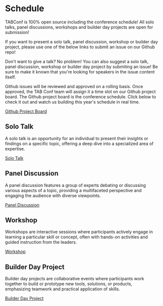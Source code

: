 # Schedule
TABConf is 100% open source including the conference schedule! All solo talks, panel discussions, workshops and builder day projects are open for submission! 

If you want to present a solo talk, panel discussion, workshop or builder day project, please use one of the below links to submit an issue on our Github repo!

Don't want to give a talk? No problem! You can also suggest a solo talk, panel discussion, workshop or builder day project by submiting an issue! Be sure to make it known that you're looking for speakers in the issue content itself.

Github issues will be reviewed and approved on a rolling basis. Once approved, the TAB Conf team will assign it a time slot on our Github project board. The Github project board is the conference schedule. Click below to check it out and watch us building this year's schedule in real time.

<a target="_blank" href="https://github.com/orgs/TABConf/projects/4" class="button button1 button4">Github Project Board</a>

## Solo Talk

A solo talk is an opportunity for an individual to present their insights or findings on a specific topic, offering a deep dive into a specialized area of expertise.

<a target="_blank" href="https://github.com/TABConf/6.tabconf.com/issues/new?assignees=&labels=Talk&projects=&template=solo-talk-submission.md&title=" 
class="button button1 button2">Solo Talk</a>

## Panel Discussion

A panel discussion features a group of experts debating or discussing various aspects of a topic, providing a multifaceted perspective and engaging the audience with diverse viewpoints.

<a target="_blank" href="https://github.com/TABConf/6.tabconf.com/issues/new?assignees=&labels=Panel&projects=&template=panel-discussion-submission.md&title=" class="button button1 button5">Panel Discussion</a>

## Workshop

Workshops are interactive sessions where participants actively engage in learning a particular skill or concept, often with hands-on activities and guided instruction from the leaders.

<a target="_blank" href="https://github.com/TABConf/6.tabconf.com/issues/new?assignees=&labels=Workshop&projects=&template=workshop-submission.md&title=" class="button button1 button6">Workshop</a>

## Builder Day Project

Builder day projects are collaborative events where participants work together to build or prototype new tools, solutions, or products, emphasizing teamwork and practical application of skills.

<a target="_blank" href="https://github.com/TABConf/6.tabconf.com/issues/new?assignees=&labels=Builder+Day+Project&projects=&template=builder-day-project-submission.md&title=" class="button button1 ">Builder Day Project</a>
